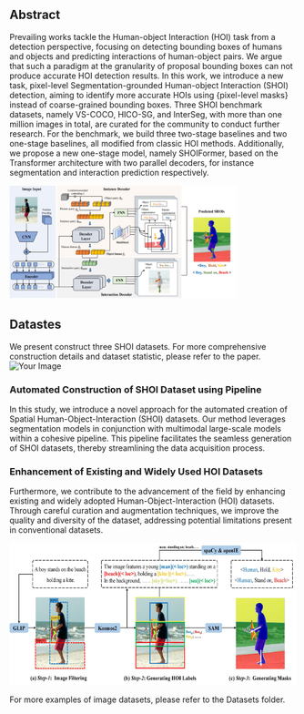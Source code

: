 ## Abstract

Prevailing works tackle the Human-object Interaction (HOI) task from a detection perspective, focusing on detecting bounding boxes of humans and objects and predicting interactions of human-object pairs. We argue that such a paradigm at the granularity of proposal bounding boxes can not produce accurate HOI detection results. In this work, we introduce a new task, pixel-level Segmentation-grounded Human-object Interaction (SHOI) detection, aiming to identify more accurate HOIs using {pixel-level masks} instead of coarse-grained bounding boxes. Three SHOI benchmark datasets, namely VS-COCO, HICO-SG, and InterSeg, with more than one million images in total, are curated for the community to conduct further research. For the benchmark, we build three two-stage baselines and two one-stage baselines, all modified from classic HOI methods. Additionally, we propose a new one-stage model, namely SHOIFormer, based on the Transformer architecture with two parallel decoders, for instance segmentation and interaction prediction respectively.

<img src="figure/model2.jpg" alt="Your Image" width="400" height="200">



## Datastes

We present construct three SHOI datasets. 
For more comprehensive construction details and dataset statistic, please refer to the paper.
<img src="figure/dataset.jpg" alt="Your Image" width="400" height="200">


### Automated Construction of SHOI Dataset using Pipeline
In this study, we introduce a novel approach for the automated creation of Spatial Human-Object-Interaction (SHOI) datasets.  Our method leverages segmentation models in conjunction with multimodal large-scale models within a cohesive pipeline.  This pipeline facilitates the seamless generation of SHOI datasets, thereby streamlining the data acquisition process.
### Enhancement of Existing and Widely Used HOI Datasets
Furthermore, we contribute to the advancement of the field by enhancing existing and widely adopted Human-Object-Interaction (HOI) datasets.  Through careful curation and augmentation techniques, we improve the quality and diversity of the dataset, addressing potential limitations present in conventional datasets.  

<img src="figure/step2.jpg" alt="Your Image" width="600" height="250">

For more examples of image datasets, please refer to the Datasets folder.

